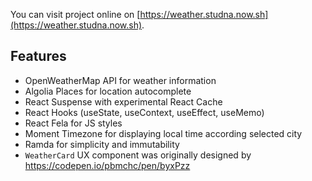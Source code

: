 You can visit project online on [https://weather.studna.now.sh](https://weather.studna.now.sh).

## Features

- OpenWeatherMap API for weather information
- Algolia Places for location autocomplete
- React Suspense with experimental React Cache
- React Hooks (useState, useContext, useEffect, useMemo)
- React Fela for JS styles
- Moment Timezone for displaying local time according selected city
- Ramda for simplicity and immutability
- `WeatherCard` UX component was originally designed by https://codepen.io/pbmchc/pen/byxPzz
